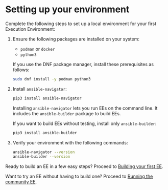# Setting up your environment

Complete the following steps to set up a local environment for your first Execution Environment:

1. Ensure the following packages are installed on your system:

    * `podman` or `docker`
    * `python3`

    If you use the DNF package manager, install these prerequisites as follows:

    ``` bash
    sudo dnf install -y podman python3
    ```

2. Install `ansible-navigator`:

    ``` bash
    pip3 install ansible-navigator
    ```

    Installing `ansible-navigator` lets you run EEs on the command line.
    It includes the `ansible-builder` package to build EEs.

    If you want to build EEs without testing, install only `ansible-builder`:

    ``` bash
    pip3 install ansible-builder
    ```

3. Verify your environment with the following commands:

    ``` bash
    ansible-navigator --version
    ansible-builder --version
    ```

Ready to build an EE in a few easy steps? Proceed to [Building your first EE](build_execution_environment.md).

Want to try an EE without having to build one? Proceed to [Running the community EE](run_community_ee_image.md).
